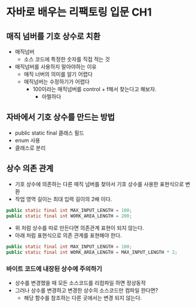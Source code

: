 # 자바로 배우는 리팩토링 입문 CH1

## 매직 넘버를 기호 상수로 치환

- 매직넘버
  - 소스 코드에 특정한 숫자를 직접 적는 것
- 매직넘버를 사용하지 말아야하는 이유
  - 매직 너버의 의미를 알기 어렵다
  - 매직넘버는 수정하기가 어렵다
    - 100이라는 매직넘버를 control + f해서 찾는다고 해보자.
      - 아찔하다

## 자바에서 기호 상수를 만드는 방법

- public static final 클래스 필드
- enum 사용
- 클래스로 분리



## 상수 의존 관계

- 기호 상수에 의존하는 다른 매직 넘버를 찾아서 기호 상수를 사용한 표현식으로 변환
- 작업 영역 길이는 최대 입력 길이의 2배 이다.

```JAVA
public static final int MAX_INPUT_LENGTH = 100;
public static final int WORK_AREA_LENGTH = 200;
```

- 위 처럼 상수를 따로 만든다면 의존관계 표현이 되지 않는다.
- 아래 처럼 표현식으로 의존 관계를 표현해야 한다.

```JAva
public static final int MAX_INPUT_LENGTH = 100;
public static final int WORK_AREA_LENGTH = MAX_INPUT_LENGTH * 2;
```



### 바이트 코드에 내장된 상수에 주의하기

- 상수를 변경했을 때 모든 소스코드를 리컴파일 하면 정상동작
- 그러나 상수를 변경하고 변경한 상수의 소스코드만 컴파일 한다면?
  - 해당 함수를 참조하는 다른 곳에서는 변경 되지 않는다.

